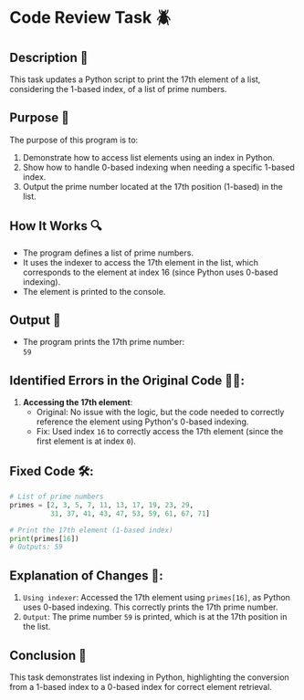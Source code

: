 # Code Review Task 🪲

## Description 📝

This task updates a Python script to print the 17th element of a list, considering the 1-based index, of a list of prime numbers.

## Purpose 🎯

The purpose of this program is to:

1. Demonstrate how to access list elements using an index in Python.
2. Show how to handle 0-based indexing when needing a specific 1-based index.
3. Output the prime number located at the 17th position (1-based) in the list.

## How It Works 🔍

-   The program defines a list of prime numbers.
-   It uses the indexer to access the 17th element in the list, which corresponds to the element at index 16 (since Python uses 0-based indexing).
-   The element is printed to the console.

## Output 📜

-   The program prints the 17th prime number:  
    `59`

## Identified Errors in the Original Code 🕵🏾:

1. **Accessing the 17th element**:
    - Original: No issue with the logic, but the code needed to correctly reference the element using Python's 0-based indexing.
    - Fix: Used index `16` to correctly access the 17th element (since the first element is at index `0`).

## Fixed Code 🛠:

```python
# List of prime numbers
primes = [2, 3, 5, 7, 11, 13, 17, 19, 23, 29,
          31, 37, 41, 43, 47, 53, 59, 61, 67, 71]

# Print the 17th element (1-based index)
print(primes[16])
# Outputs: 59
```

## Explanation of Changes 🧾:

1. `Using indexer`: Accessed the 17th element using `primes[16]`, as Python uses 0-based indexing. This correctly prints the 17th prime number.
2. `Output`: The prime number `59` is printed, which is at the 17th position in the list.

## Conclusion 🚀

This task demonstrates list indexing in Python, highlighting the conversion from a 1-based index to a 0-based index for correct element retrieval.
